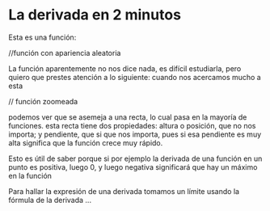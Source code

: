 # La derivada en 2 minutos
Esta es una función:

//función con apariencia aleatoria

La función aparentemente no nos dice nada, es difícil estudiarla, pero quiero que prestes atención a lo siguiente: cuando nos acercamos mucho a esta

// función zoomeada

podemos ver que se asemeja a una recta, lo cual pasa en la mayoría de funciones. esta recta tiene dos propiedades: altura o posición, que no nos importa; y pendiente, que si que nos importa, pues si esa pendiente es muy alta significa que la función crece muy rápido. 

Esto es útil de saber porque si por ejemplo la derivada de una función en un punto es positiva, luego 0, y luego negativa significará que hay un máximo en la función

Para hallar la expresión de una derivada tomamos un límite usando la fórmula de la derivada ...
